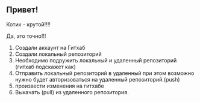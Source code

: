 ## Привет!

Котик - крутой!!!!

Да, это точно!!!

1. Создали аккаунт на Гитхаб
2. Создали локальный репозиторий
3. Необходимо подружить локальный и удаленный репозиторий (гитхаб подскажет как)
4. Отправить локальный репозиторий в удаленный при этом возможно нужно будет авторизоваться на удаленный репозиторий.(push)
5. произвести изменения на гитхабе
6. Выкачать  (pull) из удаленного репозитория.


